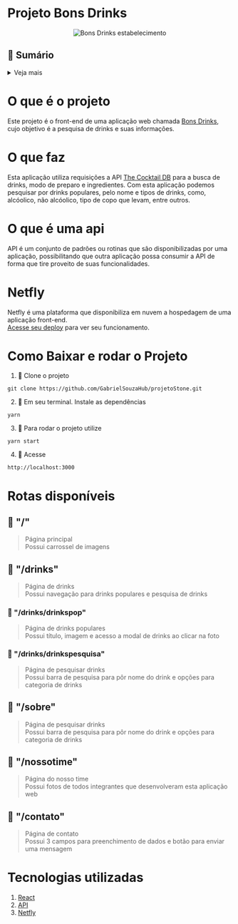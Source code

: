 # Projeto Bons Drinks 

<p align="center">
    <img src ="https://images5.alphacoders.com/462/thumb-1920-462280.jpg" alt="Bons Drinks estabelecimento">
</p>
   
## 📖 Sumário

<details>
<summary>Veja mais</summary>

1.  [O que é o projeto](https://github.com/GabrielSouzaHub/projetoStone#O-que-%c3%a9-o-projeto)
2.  [O que faz](https://github.com/GabrielSouzaHub/projetoStone#O-que-faz)
3.  [O que é uma api](https://github.com/GabrielSouzaHub/projetoStone#O-que-%c3%a9-uma-api)
4.  [Netfly](https://github.com/GabrielSouzaHub/projetoStone#Heroku)
5.  [Como baixar e rodar o projeto](https://github.com/GabrielSouzaHub/projetoStone#Como-baixar-e-rodar-o-projeto)
6.  [Rotas disponíveis](https://github.com/GabrielSouzaHub/projetoStone#Rotas-dispon%c3%adveis)
7.  [Tecnologias utilizadas](https://github.com/GabrielSouzaHub/projetoStone#Tecnologias-utilizadas)

</details>

# O que é o projeto

Este projeto é o front-end de uma aplicação web chamada [Bons Drinks](https://bons-drinks-gabriel.netlify.app), cujo objetivo é a pesquisa de drinks e suas informações.

# O que faz

Esta aplicação utiliza requisições a API [The Cocktail DB](https://www.thecocktaildb.com/api.php) para a busca de drinks, modo de preparo e ingredientes. Com esta aplicação podemos pesquisar por drinks populares, pelo nome e tipos de drinks, como, alcóolico, não alcóolico, tipo de copo que levam, entre outros.

# O que é uma api

API é um conjunto de padrões ou rotinas que são disponibilizadas por uma aplicação, possibilitando que outra aplicação possa consumir a API de forma que tire proveito de suas funcionalidades.

# Netfly

Netfly é uma plataforma que disponibiliza em nuvem a hospedagem de uma aplicação front-end.<br>
[Acesse seu deploy](https://bons-drinks-gabriel.netlify.app) para ver seu funcionamento.

# Como Baixar e rodar o Projeto

1. 📌 Clone o projeto

```Shell
git clone https://github.com/GabrielSouzaHub/projetoStone.git
```

2. 📌 Em seu terminal. Instale as dependências

```Shell
yarn
```

3. 📌 Para rodar o projeto utilize

```Shell
yarn start
```

4. 📌 Acesse

```Shell
http://localhost:3000
```

# Rotas disponíveis

## 📌 "/"

> Página principal 
> <br> Possui carrossel de imagens

## 📌 "/drinks"

> Página de drinks 
> <br> Possui navegação para drinks populares e pesquisa de drinks

### 📍 "/drinks/drinkspop"

> Página de drinks populares
> <br> Possui título, imagem e acesso a modal de drinks ao clicar na foto

### 📍 "/drinks/drinkspesquisa"

> Página de pesquisar drinks
> <br> Possui barra de pesquisa para pôr nome do drink e opções para categoria de drinks

## 📌 "/sobre"

> Página de pesquisar drinks
> <br> Possui barra de pesquisa para pôr nome do drink e opções para categoria de drinks

## 📌 "/nossotime"

> Página do nosso time
> <br> Possui fotos de todos integrantes que desenvolveram esta aplicação web

## 📌 "/contato"

> Página de contato
> <br> Possui 3 campos para preenchimento de dados e botão para enviar uma mensagem

# Tecnologias utilizadas
1. [React](https://pt-br.reactjs.org)
2. [API](https://www.thecocktaildb.com/api.php)
3. [Netfly](https://www.netlify.com)
